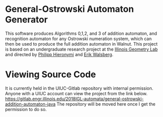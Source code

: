 # General-Ostrowski Automaton Generator
This software produces Algorithms 0,1,2, and 3 of addition automaton, and recognition automaton for any Ostrowski numeration system, which can then be used to produce the full addition automaton in Walnut.
This project is based on an undergraduate research project at the [Illinois Geometry Lab](https://math.illinois.edu/research/igl) and directed by [Philipp Hieronymi](https://faculty.math.illinois.edu/~phierony/) and [Erik Walsberg](https://faculty.math.illinois.edu/~erikw/).
# Viewing Source Code
It is currently held in the UIUC-Gitlab repository with internal permission. Anyone with a UIUC account can view the project from the link below. 
https://gitlab.engr.illinois.edu/2018IGL-automata/general-ostrowski-addition-automaton-java
The repository will be moved here once I get the permission to do so.
